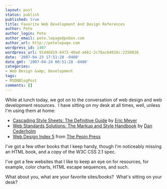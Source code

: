 ```yaml
---
layout: post
status: publish
published: true
title: Favorite Web Development And Design References
author: Pete
author_login: Pete
author_email: pete.lepage@pobox.com
author_url: http://petelepage.com
wordpress_id: 1407
wordpress_url: 91d46819-8472-40ad-a661-2c78acb4018c:2250838
date: '2007-04-23 17:51:28 -0400'
date_gmt: '2007-04-24 00:51:28 -0400'
categories:
- Web Design &amp; Development
tags:
- MSDNBlogPost
comments: []
---
```

<p>While at lunch today, we got on to the conversation of web design and web development resources.  I have sitting on my desk at all times, well, unless I'm using them at home:</p>
<ul>
<li><a href="http://www.amazon.com/Cascading-Style-Sheets-Definitive-Guide/dp/0596005253/ref=pd_bbs_1/104-1378970-2441539?ie=UTF8&amp;s=books&amp;qid=1177364422&amp;sr=8-1">Cascading Style Sheets: The Definitive Guide</a> by <a href="http://meyerweb.com/">Eric Meyer</a></li>
<li><a href="http://www.amazon.com/Web-Standards-Solutions-Handbook-Pioneering/dp/1590593812/ref=pd_bbs_sr_1/104-1378970-2441539?ie=UTF8&amp;s=books&amp;qid=1177364452&amp;sr=1-1">Web Standards Solutions: The Markup and Style Handbook</a> by <a href="http://simplebits.com/about/dan/">Dan Cederholm</a></li>
<li><a href="http://www.amazon.com/Web-Design-Index/dp/9057680688/ref=pd_bbs_sr_1/104-1378970-2441539?ie=UTF8&amp;s=books&amp;qid=1177364482&amp;sr=1-1">Web Design Index 5</a> from <a href="http://www.pepinpress.com/">The Pepin Press</a></li>
</ul>
<p>I've got a few other books that I keep handy, though I'm noticeably missing an HTML book, and a copy of the W3C CSS 2.1 spec.</p>
<p>I've got a few websites that I like to keep an eye on for resources, for example, color charts, HTML escape sequences, and such.</p>
<p>What about you, what are your favorite sites/books?  What's sitting on your desk?</p>
<p><img src="http://blogs.msdn.com/aggbug.aspx?PostID=2250838" alt="" width="1" height="1" /></p>
